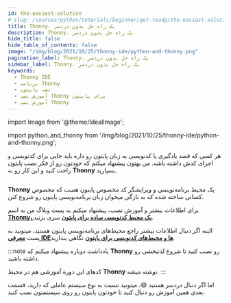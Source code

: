 ```yaml
---
id: the-easiest-solution
# slug: /courses/python/tutorials/beginner/get-ready/the-easiest-solution
title: Thonny، یک راه حل بدون دردسر
description: Thonny، یک راه حل بدون دردسر
hide_title: false
hide_table_of_contents: false
image: "/img/blog/2021/10/25/thonny-ide/python-and-thonny.png"
pagination_label: Thonny، یک راه حل بدون دردسر
sidebar_label: Thonny، یک راه حل بدون دردسر
keywords:
  - Thonny IDE
  - برنامه Thonny
  - نصب پایتون
  - آموزش نصب Thonny برای پایتون
  - آموزش نصب Thonny
---
```


import Image from '@theme/IdealImage';

import python_and_thonny from '/img/blog/2021/10/25/thonny-ide/python-and-thonny.png';

[thonny_ide]: /blog/thonny-ide
[python_ides]: /blog/python-ides

هر کسی که قصد یادگیری یا کدنویسی به زبان پایتون رو داره باید جایی برای کدنویسی و اجرای کدش داشته باشه. من بهتون پیشنهاد میکنم که خودتون رو از فکر نصب پایتون راحت کنید و این کار رو به **Thonny** بسپارید.

<div className="padding-vert--md">
  <Image img={python_and_thonny}/>
</div>

**Thonny** یک محیط برنامه‌نویسی و ویرایشگر کد مخصوص پایتون هست که مخصوص کسانی ساخته شده که به تازگی میخوان زبان برنامه‌نویسی پایتون رو شروع کنن.

برای اطلاعات بیشتر و آموزش نصب، پیشنهاد میکنم به پست وبلاگ من به اسم [**Thonny، یک محیط کد‌نویسی ساده برای پایتون**][thonny_ide] سری بزنید.

البته اگر دنبال اطلاعات بیشتر راجع محیط‌های برنامه‌نویسی پایتون هستید، میتونید به پست [**معرفی IDE‌ها و محیط‌های کدنویسی برای پایتون**][python_ides] نگاهی بندازید.

:::note یادداشت
دوباره پیشنهاد میکنم که **Thonny** رو نصب کنید تا شروع لذتبخشی رو داشته باشید.

کدهای این دوره آموزشی هم در محیط **Thonny** نوشته میشه.
:::

اما اگر دنبال دردسر هستید 😄، میتونید نسبت به نوع سیستم عاملی که دارید، قسمت بعدی همین آموزش رو دنبال کنید تا خودتون پایتون رو روی سیستمتون نصب کنید.
